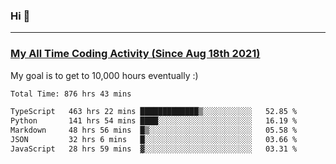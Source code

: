 ### Hi 🙂

---

### <a href="https://wakatime.com/@Eroxl">My All Time Coding Activity (Since Aug 18th 2021)</a>
My goal is to get to 10,000 hours eventually :)
<!--START_SECTION:waka-->

```txt
Total Time: 876 hrs 43 mins

TypeScript   463 hrs 22 mins █████████████▒░░░░░░░░░░░   52.85 %
Python       141 hrs 54 mins ████░░░░░░░░░░░░░░░░░░░░░   16.19 %
Markdown     48 hrs 56 mins  █▒░░░░░░░░░░░░░░░░░░░░░░░   05.58 %
JSON         32 hrs 6 mins   █░░░░░░░░░░░░░░░░░░░░░░░░   03.66 %
JavaScript   28 hrs 59 mins  ▓░░░░░░░░░░░░░░░░░░░░░░░░   03.31 %
```

<!--END_SECTION:waka-->
